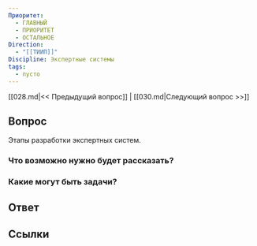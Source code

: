 ```yaml
---
Приоритет:
  - ГЛАВНЫЙ
  - ПРИОРИТЕТ
  - ОСТАЛЬНОЕ
Direction:
  - "[[ТИИП]]" 
Discipline: Экспертные системы 
tags:
  - пусто
---
```

[[028.md|<< Предыдущий вопрос]] | [[030.md|Следующий вопрос >>]]
## Вопрос

Этапы разработки экспертных систем.

### Что возможно нужно будет рассказать?

### Какие могут быть задачи?

## Ответ

## Ссылки

